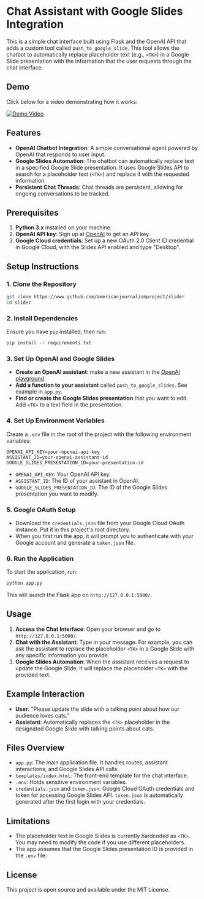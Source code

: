 # Chat Assistant with Google Slides Integration

This is a simple chat interface built using Flask and the OpenAI API that adds a custom tool called `push_to_google_slide`. This tool allows the chatbot to automatically replace placeholder text (e.g., `<TK>`) in a Google Slide presentation with the information that the user requests through the chat interface.

## Demo

Click below for a video demonstrating how it works:

[![Demo Video](https://img.youtube.com/vi/bvlLBR5vNqo/0.jpg)](https://youtu.be/bvlLBR5vNqo)

## Features

- **OpenAI Chatbot Integration**: A simple conversational agent powered by OpenAI that responds to user input.
- **Google Slides Automation**: The chatbot can automatically replace text in a specified Google Slide presentation. It uses Google Slides API to search for a placeholder text (`<TK>`) and replace it with the requested information.
- **Persistent Chat Threads**: Chat threads are persistent, allowing for ongoing conversations to be tracked.

## Prerequisites

1. **Python 3.x** installed on your machine.
2. **OpenAI API key**: Sign up at [OpenAI](https://openai.com) to get an API key.
3. **Google Cloud credentials**: Set up a new OAuth 2.0 Client ID credential in Google Cloud, with the Slides API enabled and type "Desktop".

## Setup Instructions

### 1. Clone the Repository

```bash
git clone https://www.github.com/americanjournalismproject/slider
cd slider
```

### 2. Install Dependencies

Ensure you have `pip` installed, then run:

```bash
pip install -r requirements.txt
```

### 3. Set Up OpenAI and Google Slides

- **Create an OpenAI assistant**: make a new assistant in the [OpenAI playground](https://platform.openai.com/playground/assistants).
- **Add a function to your assistant** called `push_to_google_slides`. See example in `app.py`.
- **Find or create the Google Slides presentation** that you want to edit. Add `<TK>` to a text field in the presentation.

### 4. Set Up Environment Variables

Create a `.env` file in the root of the project with the following environment variables:

```env
OPENAI_API_KEY=your-openai-api-key
ASSISTANT_ID=your-openai-assistant-id
GOOGLE_SLIDES_PRESENTATION_ID=your-presentation-id
```

- `OPENAI_API_KEY`: Your OpenAI API key.
- `ASSISTANT_ID`: The ID of your assistant in OpenAI.
- `GOOGLE_SLIDES_PRESENTATION_ID`: The ID of the Google Slides presentation you want to modify.

### 5. Google OAuth Setup

- Download the `credentials.json` file from your Google Cloud OAuth instance. Put it in this project's root directory.
- When you first run the app, it will prompt you to authenticate with your Google account and generate a `token.json` file.

### 6. Run the Application

To start the application, run:

```bash
python app.py
```

This will launch the Flask app on `http://127.0.0.1:5000/`.

## Usage

1. **Access the Chat Interface**: Open your browser and go to `http://127.0.0.1:5000/`.
2. **Chat with the Assistant**: Type in your message. For example, you can ask the assistant to replace the placeholder `<TK>` in a Google Slide with any specific information you provide.
3. **Google Slides Automation**: When the assistant receives a request to update the Google Slide, it will replace the placeholder `<TK>` with the provided text.

## Example Interaction

- **User**: "Please update the slide with a talking point about how our audience loves cats."
- **Assistant**: Automatically replaces the `<TK>` placeholder in the designated Google Slide with talking points about cats.

## Files Overview

- `app.py`: The main application file. It handles routes, assistant interactions, and Google Slides API calls.
- `templates/index.html`: The front-end template for the chat interface.
- `.env`: Holds sensitive environment variables.
- `credentials.json` and `token.json`: Google Cloud OAuth credentials and token for accessing Google Slides API. `token.json` is automatically generated after the first login with your credentials.

## Limitations

- The placeholder text in Google Slides is currently hardcoded as `<TK>`. You may need to modify the code if you use different placeholders.
- The app assumes that the Google Slides presentation ID is provided in the `.env` file.

## License

This project is open source and available under the MIT License.
